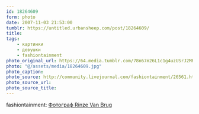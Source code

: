 ```yaml
---
id: 18264609
form: photo
date: 2007-11-03 21:53:00
tumblr: https://untitled.urbansheep.com/post/18264609/
title:
tags:
    - картинки
    - девушки
    - fashiontainment
photo_original_url: https://64.media.tumblr.com/78n67m26L1c1g4uzUSrJ2MRs_1280.jpg
photo: "@/assets/media/18264609.jpg"
photo_caption:
photo_source: http://community.livejournal.com/fashiontainment/26561.html?style=mine
photo_source_url:
photo_source_title:
---
```


<p>fashiontainment: <a href="http://community.livejournal.com/fashiontainment/26561.html">Фотограф Rinze Van Brug</a></p>
